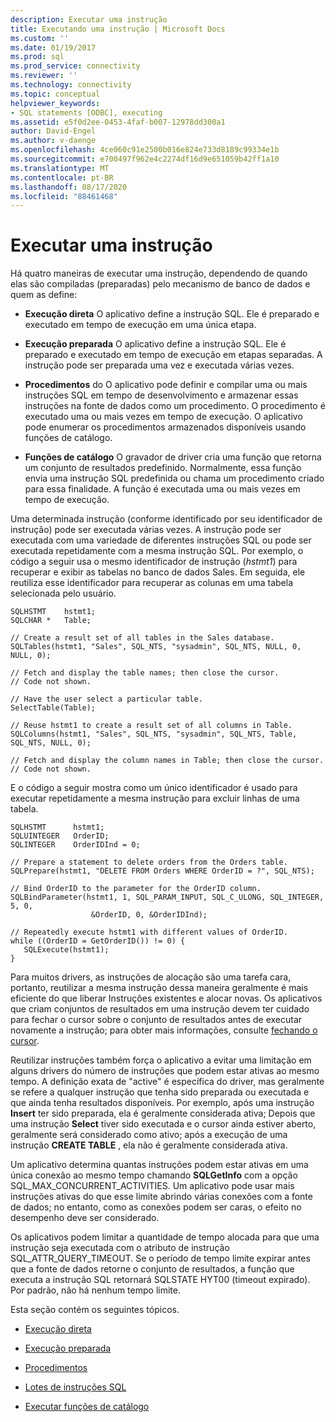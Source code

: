 ```yaml
---
description: Executar uma instrução
title: Executando uma instrução | Microsoft Docs
ms.custom: ''
ms.date: 01/19/2017
ms.prod: sql
ms.prod_service: connectivity
ms.reviewer: ''
ms.technology: connectivity
ms.topic: conceptual
helpviewer_keywords:
- SQL statements [ODBC], executing
ms.assetid: e5f0d2ee-0453-4faf-b007-12978dd300a1
author: David-Engel
ms.author: v-daenge
ms.openlocfilehash: 4ce060c91e2500b016e824e733d8189c99334e1b
ms.sourcegitcommit: e700497f962e4c2274df16d9e651059b42ff1a10
ms.translationtype: MT
ms.contentlocale: pt-BR
ms.lasthandoff: 08/17/2020
ms.locfileid: "88461468"
---
```

# <a name="executing-a-statement"></a>Executar uma instrução
Há quatro maneiras de executar uma instrução, dependendo de quando elas são compiladas (preparadas) pelo mecanismo de banco de dados e quem as define:  
  
-   **Execução direta** O aplicativo define a instrução SQL. Ele é preparado e executado em tempo de execução em uma única etapa.  
  
-   **Execução preparada** O aplicativo define a instrução SQL. Ele é preparado e executado em tempo de execução em etapas separadas. A instrução pode ser preparada uma vez e executada várias vezes.  
  
-   **Procedimentos** do O aplicativo pode definir e compilar uma ou mais instruções SQL em tempo de desenvolvimento e armazenar essas instruções na fonte de dados como um procedimento. O procedimento é executado uma ou mais vezes em tempo de execução. O aplicativo pode enumerar os procedimentos armazenados disponíveis usando funções de catálogo.  
  
-   **Funções de catálogo** O gravador de driver cria uma função que retorna um conjunto de resultados predefinido. Normalmente, essa função envia uma instrução SQL predefinida ou chama um procedimento criado para essa finalidade. A função é executada uma ou mais vezes em tempo de execução.  
  
 Uma determinada instrução (conforme identificado por seu identificador de instrução) pode ser executada várias vezes. A instrução pode ser executada com uma variedade de diferentes instruções SQL ou pode ser executada repetidamente com a mesma instrução SQL. Por exemplo, o código a seguir usa o mesmo identificador de instrução (*hstmt1*) para recuperar e exibir as tabelas no banco de dados Sales. Em seguida, ele reutiliza esse identificador para recuperar as colunas em uma tabela selecionada pelo usuário.  
  
```  
SQLHSTMT    hstmt1;  
SQLCHAR *   Table;  
  
// Create a result set of all tables in the Sales database.  
SQLTables(hstmt1, "Sales", SQL_NTS, "sysadmin", SQL_NTS, NULL, 0, NULL, 0);  
  
// Fetch and display the table names; then close the cursor.  
// Code not shown.  
  
// Have the user select a particular table.  
SelectTable(Table);  
  
// Reuse hstmt1 to create a result set of all columns in Table.  
SQLColumns(hstmt1, "Sales", SQL_NTS, "sysadmin", SQL_NTS, Table, SQL_NTS, NULL, 0);  
  
// Fetch and display the column names in Table; then close the cursor.  
// Code not shown.  
```  
  
 E o código a seguir mostra como um único identificador é usado para executar repetidamente a mesma instrução para excluir linhas de uma tabela.  
  
```  
SQLHSTMT      hstmt1;  
SQLUINTEGER   OrderID;  
SQLINTEGER    OrderIDInd = 0;  
  
// Prepare a statement to delete orders from the Orders table.  
SQLPrepare(hstmt1, "DELETE FROM Orders WHERE OrderID = ?", SQL_NTS);  
  
// Bind OrderID to the parameter for the OrderID column.  
SQLBindParameter(hstmt1, 1, SQL_PARAM_INPUT, SQL_C_ULONG, SQL_INTEGER, 5, 0,  
                  &OrderID, 0, &OrderIDInd);  
  
// Repeatedly execute hstmt1 with different values of OrderID.  
while ((OrderID = GetOrderID()) != 0) {  
   SQLExecute(hstmt1);  
}  
```  
  
 Para muitos drivers, as instruções de alocação são uma tarefa cara, portanto, reutilizar a mesma instrução dessa maneira geralmente é mais eficiente do que liberar Instruções existentes e alocar novas. Os aplicativos que criam conjuntos de resultados em uma instrução devem ter cuidado para fechar o cursor sobre o conjunto de resultados antes de executar novamente a instrução; para obter mais informações, consulte [fechando o cursor](../../../odbc/reference/develop-app/closing-the-cursor.md).  
  
 Reutilizar instruções também força o aplicativo a evitar uma limitação em alguns drivers do número de instruções que podem estar ativas ao mesmo tempo. A definição exata de "active" é específica do driver, mas geralmente se refere a qualquer instrução que tenha sido preparada ou executada e que ainda tenha resultados disponíveis. Por exemplo, após uma instrução **Insert** ter sido preparada, ela é geralmente considerada ativa; Depois que uma instrução **Select** tiver sido executada e o cursor ainda estiver aberto, geralmente será considerado como ativo; após a execução de uma instrução **CREATE TABLE** , ela não é geralmente considerada ativa.  
  
 Um aplicativo determina quantas instruções podem estar ativas em uma única conexão ao mesmo tempo chamando **SQLGetInfo** com a opção SQL_MAX_CONCURRENT_ACTIVITIES. Um aplicativo pode usar mais instruções ativas do que esse limite abrindo várias conexões com a fonte de dados; no entanto, como as conexões podem ser caras, o efeito no desempenho deve ser considerado.  
  
 Os aplicativos podem limitar a quantidade de tempo alocada para que uma instrução seja executada com o atributo de instrução SQL_ATTR_QUERY_TIMEOUT. Se o período de tempo limite expirar antes que a fonte de dados retorne o conjunto de resultados, a função que executa a instrução SQL retornará SQLSTATE HYT00 (timeout expirado). Por padrão, não há nenhum tempo limite.  
  
 Esta seção contém os seguintes tópicos.  
  
-   [Execução direta](../../../odbc/reference/develop-app/direct-execution-odbc.md)  
  
-   [Execução preparada](../../../odbc/reference/develop-app/prepared-execution-odbc.md)  
  
-   [Procedimentos](../../../odbc/reference/develop-app/procedures-odbc.md)  
  
-   [Lotes de instruções SQL](../../../odbc/reference/develop-app/batches-of-sql-statements.md)  
  
-   [Executar funções de catálogo](../../../odbc/reference/develop-app/executing-catalog-functions.md)
